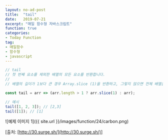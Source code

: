 ```yaml
---
layout: no-ad-post
title:  "tail"
date:   2019-07-21
excerpt: "매일 함수형 자바스크립트"
function: true
categories:
- Today Function
tag:
- 매일함수
- 함수형
- javascript
---
```


```javascript
// tail
// 첫 번째 요소를 제외한 배열의 모든 요소를 반환합니다.
// 
// 배열의 길이가 1보다 큰 경우 Array.slice (1)을 반환하고, 그렇지 않으면 전체 배열을 반환합니다.

const tail = arr => (arr.length > 1 ? arr.slice(1) : arr);

// 예시
tail([1, 2, 3]); // [2,3]
tail([1]); // [1]
```

![예제 이미지 1]({{ site.url }}/images/function/24/carbon.png)

[출처: [http://30.surge.sh/](http://30.surge.sh/)]
